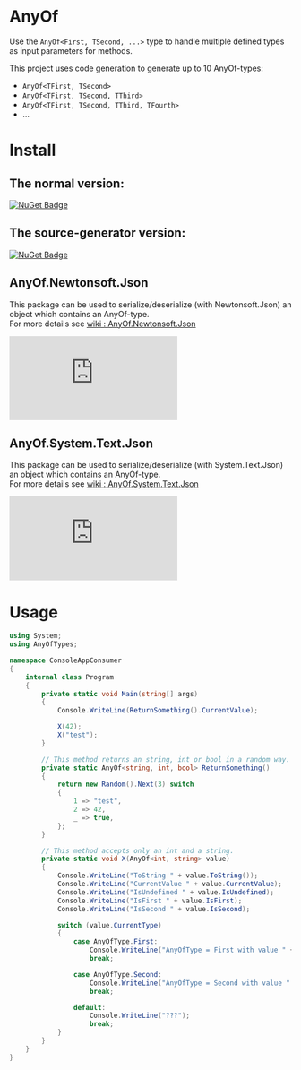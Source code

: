 # AnyOf
Use the `AnyOf<First, TSecond, ...>` type to handle multiple defined types as input parameters for methods.

This project uses code generation to generate up to 10 AnyOf-types:

- `AnyOf<TFirst, TSecond>`
- `AnyOf<TFirst, TSecond, TThird>`
- `AnyOf<TFirst, TSecond, TThird, TFourth>`
- ...

# Install
## The normal version:
[![NuGet Badge](https://buildstats.info/nuget/AnyOf)](https://www.nuget.org/packages/AnyOf)

## The source-generator version:
[![NuGet Badge](https://buildstats.info/nuget/AnyOf.SourceGenerator)](https://www.nuget.org/packages/AnyOf.SourceGenerator)

## AnyOf.Newtonsoft.Json
This package can be used to serialize/deserialize (with Newtonsoft.Json) an object which contains an AnyOf-type.<br>
For more details see [wiki : AnyOf.Newtonsoft.Json](https://github.com/StefH/AnyOf/wiki/AnyOf.Newtonsoft.Json)

[![NuGet Badge](https://buildstats.info/nuget/AnyOf.Newtonsoft.Json)](https://www.nuget.org/packages/AnyOf.Newtonsoft.Json)

## AnyOf.System.Text.Json
This package can be used to serialize/deserialize (with System.Text.Json) an object which contains an AnyOf-type.<br>
For more details see [wiki : AnyOf.System.Text.Json](https://github.com/StefH/AnyOf/wiki/AnyOf.System.Text.Json)

[![NuGet Badge](https://buildstats.info/nuget/AnyOf.System.Text.Json)](https://www.nuget.org/packages/AnyOf.System.Text.Json)

# Usage
``` c#
using System;
using AnyOfTypes;

namespace ConsoleAppConsumer
{
    internal class Program
    {
        private static void Main(string[] args)
        {
            Console.WriteLine(ReturnSomething().CurrentValue);

            X(42);
            X("test");
        }

        // This method returns an string, int or bool in a random way.
        private static AnyOf<string, int, bool> ReturnSomething()
        {
            return new Random().Next(3) switch
            {
                1 => "test",
                2 => 42,
                _ => true,
            };
        }

        // This method accepts only an int and a string.
        private static void X(AnyOf<int, string> value)
        {
            Console.WriteLine("ToString " + value.ToString());
            Console.WriteLine("CurrentValue " + value.CurrentValue);
            Console.WriteLine("IsUndefined " + value.IsUndefined);
            Console.WriteLine("IsFirst " + value.IsFirst);
            Console.WriteLine("IsSecond " + value.IsSecond);

            switch (value.CurrentType)
            {
                case AnyOfType.First:
                    Console.WriteLine("AnyOfType = First with value " + value.First);
                    break;

                case AnyOfType.Second:
                    Console.WriteLine("AnyOfType = Second with value " + value.Second);
                    break;

                default:
                    Console.WriteLine("???");
                    break;
            }
        }
    }
}
```
